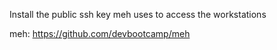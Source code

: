 Install the public ssh key meh uses to access the workstations

meh: https://github.com/devbootcamp/meh
